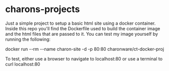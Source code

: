 # charons-projects

Just a simple project to setup a basic html site using a docker container. Inside this repo you'll find the Dockerfile used to build the container image and the html files that are passed to it. You can test my image yourself by running the following:

docker run --rm --name charon-site -d -p 80:80 charonware/ct-docker-proj

To test, either use a browser to navigate to localhost:80 or use a terminal to curl localhost:80